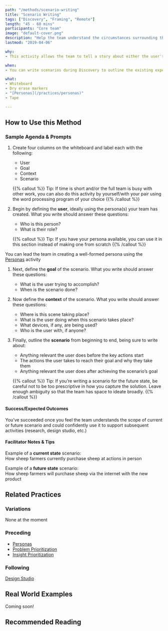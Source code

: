 ```yaml
---
path: "/methods/scenario-writing"
title: "Scenario Writing"
tags: ["Discovery", "Framing", "Remote"]
length: "45 - 60 mins"
participants: "Core team"
image: "default-cover.png"
description: "Help the team understand the circumstances surrounding the problem they’re attempting to solve"
lastmod: "2019-04-06"

why:
- This activity allows the team to tell a story about either the user's current, potentially frustrating experience with the core problem or their future, ideally positive experience after the team’s solution is in place. Doing this provides structure in advance of exploratory research—drawing out areas to probe—or leverages what the team has learned to support solution sketching.

when:
- You can write scenarios during Discovery to outline the existing experience, but they are usually written in Framing (or Delivery) to capture an idealized experience and often followed by a Design Studio

what:
- Whiteboard
- Dry erase markers
- "[Personas](/practices/personas)"
- Tape

---
```

## How to Use this Method
### Sample Agenda & Prompts

1. Create four columns on the whiteboard and label each with the following:

   - User
   - Goal
   - Context
   - Scenario

   {{% callout %}}
   Tip: If time is short and/or the full team is busy with other work, you can also do this activity by yourself/with your pair using the word processing program of your choice
   {{% /callout %}}
1. Begin by defining the **user**, ideally using the persona(s) your team has created. What you write should answer these questions:

   - Who is this person?
   - What is their role?

   {{% callout %}}
   Tip: If you have your persona available, you can use it in this section instead of making one from scratch
   {{% /callout %}}

You can lead the team in creating a well-formed persona using the [Personas](/practices/personas) activity
1. Next, define the **goal** of the scenario. What you write should answer these questions:

   - What is the user trying to accomplish?
   - When is the scenario done?

1. Now define the **context** of the scenario. What you write should answer these questions:

   - Where is this scene taking place?
   - What is the user doing when this scenario takes place?
   - What devices, if any, are being used?
   - Who is the user with, if anyone?

1. Finally, outline the **scenario** from beginning to end, being sure to write about:

   - Anything relevant the user does before the key actions start
   - The actions the user takes to reach their goal and why they take them
   - Anything relevant the user does after achieving the scenario’s goal

   {{% callout %}}
   Tip: If you’re writing a scenario for the future state, be careful not to be too prescriptive in how you capture the solution. Leave enough ambiguity so that the team has space to ideate broadly.
   {{% /callout %}}
#### Success/Expected Outcomes
You’ve succeeded once you feel the team understands the scope of current or future scenario and could confidently use it to support subsequent activities (research, design studio, etc.)

#### Facilitator Notes & Tips

Example of a **current state** scenario:  
How sheep farmers currently purchase sheep at actions in person

Example of a **future state** scenario:  
How sheep farmers will purchase sheep via the internet with the new product

## Related Practices

### Variations

None at the moment
 
### Preceding
- [Personas](/practices/personas)
- [Problem Prioritization](/practices/problem-prioritization)
- [Insight Prioritization](/practices/insight-prioritization)  

### Following

[Design Studio](/practices/design-studio)

## Real World Examples
Coming soon! 

## Recommended Reading


